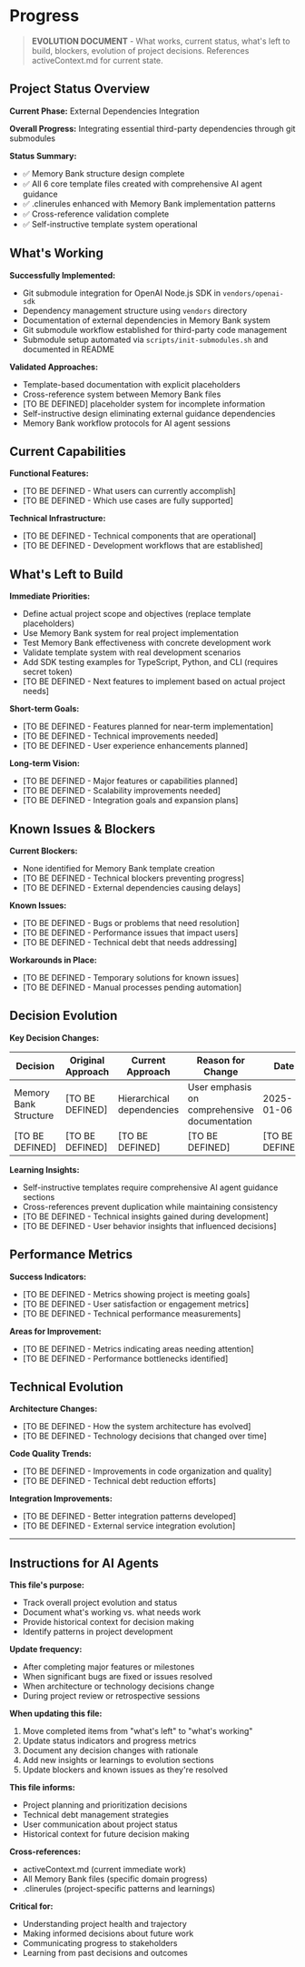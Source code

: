 # Progress

> **EVOLUTION DOCUMENT** - What works, current status, what's left to build, blockers, evolution of project decisions. References activeContext.md for current state.

## Project Status Overview

**Current Phase:** External Dependencies Integration

**Overall Progress:** Integrating essential third-party dependencies through git submodules

**Status Summary:**

- ✅ Memory Bank structure design complete
- ✅ All 6 core template files created with comprehensive AI agent guidance
- ✅ .clinerules enhanced with Memory Bank implementation patterns
- ✅ Cross-reference validation complete
- ✅ Self-instructive template system operational

## What's Working

**Successfully Implemented:**

- Git submodule integration for OpenAI Node.js SDK in `vendors/openai-sdk`
- Dependency management structure using `vendors` directory
- Documentation of external dependencies in Memory Bank system
- Git submodule workflow established for third-party code management
- Submodule setup automated via `scripts/init-submodules.sh` and documented in README

**Validated Approaches:**

- Template-based documentation with explicit placeholders
- Cross-reference system between Memory Bank files
- [TO BE DEFINED] placeholder system for incomplete information
- Self-instructive design eliminating external guidance dependencies
- Memory Bank workflow protocols for AI agent sessions

## Current Capabilities

**Functional Features:**

- [TO BE DEFINED - What users can currently accomplish]
- [TO BE DEFINED - Which use cases are fully supported]

**Technical Infrastructure:**

- [TO BE DEFINED - Technical components that are operational]
- [TO BE DEFINED - Development workflows that are established]

## What's Left to Build

**Immediate Priorities:**

- Define actual project scope and objectives (replace template placeholders)
- Use Memory Bank system for real project implementation
- Test Memory Bank effectiveness with concrete development work
- Validate template system with real development scenarios
- Add SDK testing examples for TypeScript, Python, and CLI (requires secret token)
- [TO BE DEFINED - Next features to implement based on actual project needs]

**Short-term Goals:**

- [TO BE DEFINED - Features planned for near-term implementation]
- [TO BE DEFINED - Technical improvements needed]
- [TO BE DEFINED - User experience enhancements planned]

**Long-term Vision:**

- [TO BE DEFINED - Major features or capabilities planned]
- [TO BE DEFINED - Scalability improvements needed]
- [TO BE DEFINED - Integration goals and expansion plans]

## Known Issues & Blockers

**Current Blockers:**

- None identified for Memory Bank template creation
- [TO BE DEFINED - Technical blockers preventing progress]
- [TO BE DEFINED - External dependencies causing delays]

**Known Issues:**

- [TO BE DEFINED - Bugs or problems that need resolution]
- [TO BE DEFINED - Performance issues that impact users]
- [TO BE DEFINED - Technical debt that needs addressing]

**Workarounds in Place:**

- [TO BE DEFINED - Temporary solutions for known issues]
- [TO BE DEFINED - Manual processes pending automation]

## Decision Evolution

**Key Decision Changes:**

| Decision | Original Approach | Current Approach | Reason for Change | Date |
|----------|-------------------|------------------|-------------------|------|
| Memory Bank Structure | [TO BE DEFINED] | Hierarchical dependencies | User emphasis on comprehensive documentation | 2025-01-06 |
| [TO BE DEFINED] | [TO BE DEFINED] | [TO BE DEFINED] | [TO BE DEFINED] | [TO BE DEFINED] |

**Learning Insights:**

- Self-instructive templates require comprehensive AI agent guidance sections
- Cross-references prevent duplication while maintaining consistency
- [TO BE DEFINED - Technical insights gained during development]
- [TO BE DEFINED - User behavior insights that influenced decisions]

## Performance Metrics

**Success Indicators:**

- [TO BE DEFINED - Metrics showing project is meeting goals]
- [TO BE DEFINED - User satisfaction or engagement metrics]
- [TO BE DEFINED - Technical performance measurements]

**Areas for Improvement:**

- [TO BE DEFINED - Metrics indicating areas needing attention]
- [TO BE DEFINED - Performance bottlenecks identified]

## Technical Evolution

**Architecture Changes:**

- [TO BE DEFINED - How the system architecture has evolved]
- [TO BE DEFINED - Technology decisions that changed over time]

**Code Quality Trends:**

- [TO BE DEFINED - Improvements in code organization and quality]
- [TO BE DEFINED - Technical debt reduction efforts]

**Integration Improvements:**

- [TO BE DEFINED - Better integration patterns developed]
- [TO BE DEFINED - External service integration evolution]

---

## Instructions for AI Agents

**This file's purpose:**

- Track overall project evolution and status
- Document what's working vs. what needs work
- Provide historical context for decision making
- Identify patterns in project development

**Update frequency:**

- After completing major features or milestones
- When significant bugs are fixed or issues resolved
- When architecture or technology decisions change
- During project review or retrospective sessions

**When updating this file:**

1. Move completed items from "what's left" to "what's working"
2. Update status indicators and progress metrics
3. Document any decision changes with rationale
4. Add new insights or learnings to evolution sections
5. Update blockers and known issues as they're resolved

**This file informs:**

- Project planning and prioritization decisions
- Technical debt management strategies
- User communication about project status
- Historical context for future decision making

**Cross-references:**

- activeContext.md (current immediate work)
- All Memory Bank files (specific domain progress)
- .clinerules (project-specific patterns and learnings)

**Critical for:**

- Understanding project health and trajectory
- Making informed decisions about future work
- Communicating progress to stakeholders
- Learning from past decisions and outcomes
